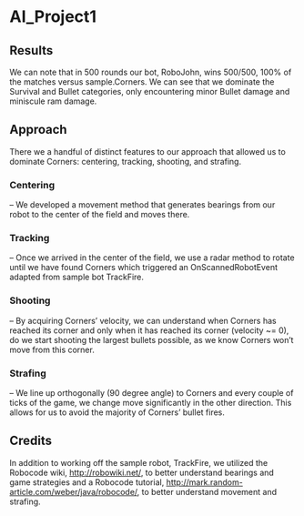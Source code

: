 # AI_Project1  

## Results  
We can note that in 500 rounds our bot, RoboJohn, wins 500/500, 100% of the matches versus sample.Corners. We can see that we dominate the Survival and Bullet categories, only encountering minor Bullet damage and miniscule ram damage.  

## Approach  
There we a handful of distinct features to our approach that allowed us to dominate Corners: centering, tracking, shooting, and strafing.   

### Centering
 – We developed a movement method that generates bearings from our robot to the center of the field and moves there.  
### Tracking
 – Once we arrived in the center of the field, we use a radar method to rotate until we have found Corners which triggered an OnScannedRobotEvent adapted from sample bot TrackFire.   
 
### Shooting
 – By acquiring Corners’ velocity, we can understand when Corners has reached its corner and only when it has reached its corner (velocity ~= 0), do we start shooting the largest bullets possible, as we know Corners won’t move from this corner.   

### Strafing
 – We line up orthogonally (90 degree angle) to Corners and every couple of ticks of the game, we change move significantly in the other direction. This allows for us to avoid the majority of Corners’ bullet fires.   

## Credits  
In addition to working off the sample robot, TrackFire, we utilized the Robocode wiki, http://robowiki.net/, to better understand bearings and game strategies and a Robocode tutorial, http://mark.random-article.com/weber/java/robocode/, to better understand movement and strafing.


